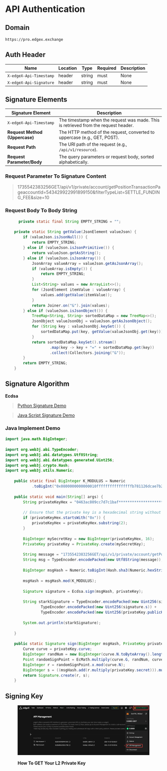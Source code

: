 # API Authentication


## Domain

```text
https://pro.edgex.exchange
```

## Auth Header

| Name               | Location | Type    | Required | Description              |
| ------------------ | -------- | ------- | -------- | ------------------------ |
| `X-edgeX-Api-Timestamp` | header   | string  | must     | None                     |
| `X-edgeX-Api-Signature` | header   | string  | must     | None                     |


## Signature Elements

| **Signature Element**                  | **Description**                                                                 |
|----------------------------------------|---------------------------------------------------------------------------------|
| `X-edgeX-Api-Timestamp`                | The timestamp when the request was made. This is retrieved from the request header. |
| **Request Method (Uppercase)**         | The HTTP method of the request, converted to uppercase (e.g., GET, POST).        |
| **Request Path**                       | The URI path of the request (e.g., `/api/v1/resource`).                          |
| **Request Parameter/Body**             | The query parameters or request body, sorted alphabetically.                     |

### Request Parameter To Signature Content

>1735542383256GET/api/v1/private/account/getPositionTransactionPageaccountId=543429922991899150&filterTypeList=SETTLE_FUNDING_FEE&size=10


### Request Body To Body String

```java
      private static final String EMPTY_STRING = "";

    private static String getValue(JsonElement valueJson) {
        if (valueJson.isJsonNull()) {
            return EMPTY_STRING;
        } else if (valueJson.isJsonPrimitive()) {
            return valueJson.getAsString();
        } else if (valueJson.isJsonArray()) {
            JsonArray valueArray = valueJson.getAsJsonArray();
            if (valueArray.isEmpty()) {
                return EMPTY_STRING;
            }
            List<String> values = new ArrayList<>();
            for (JsonElement itemValue : valueArray) {
                values.add(getValue(itemValue));
            }
            return Joiner.on("&").join(values);
        } else if (valueJson.isJsonObject()) {
            TreeMap<String, String> sortedDataMap = new TreeMap<>();
            JsonObject valueJsonObj = valueJson.getAsJsonObject();
            for (String key : valueJsonObj.keySet()) {
                sortedDataMap.put(key, getValue(valueJsonObj.get(key)));
            }
            return sortedDataMap.keySet().stream()
                    .map(key -> key + "=" + sortedDataMap.get(key))
                    .collect(Collectors.joining("&"));
        }
        return EMPTY_STRING;
    }
```
## Signature Algorithm

**Ecdsa**


> [Python Signature Demo](https://github.com/starkware-libs/starkex-resources/blob/master/crypto/starkware/crypto/signature/signature_test.py#L62)

> [Java Script Signature Demo](https://www.npmjs.com/package/@starkware-industries/starkware-crypto-utils#signing-a-starkex-order)
 
### Java Implement Demo

``` java
import java.math.BigInteger;

import org.web3j.abi.TypeEncoder;
import org.web3j.abi.datatypes.Utf8String;
import org.web3j.abi.datatypes.generated.Uint256;
import org.web3j.crypto.Hash;
import org.web3j.utils.Numeric;

    public static final BigInteger K_MODULUS = Numeric
            .toBigInt("0x0800000000000010ffffffffffffffffb781126dcae7b2321e66a241adc64d2f");

    public static void main(String[] args) {
        String privateKeyHex = "0463ac809cc7d7c1baf*********************baff9fc6e3d8e5b160ea3fc";

        // Ensure that the private key is a hexadecimal string without the "0x" prefix.
        if (privateKeyHex.startsWith("0x")) {
            privateKeyHex = privateKeyHex.substring(2);
        }

        BigInteger mySecretKey = new BigInteger(privateKeyHex, 16);
        PrivateKey privateKey = PrivateKey.create(mySecretKey);

        String message = "1735542383256GET/api/v1/private/account/getPositionTransactionPageaccountId=543429922991899150&filterTypeList=SETTLE_FUNDING_FEE&size=10";
        String msg = TypeEncoder.encodePacked(new Utf8String(message));

        BigInteger msgHash = Numeric.toBigInt(Hash.sha3(Numeric.hexStringToByteArray(msg)));

        msgHash = msgHash.mod(K_MODULUS);

        Signature signature = Ecdsa.sign(msgHash, privateKey);

        String starkSignature = TypeEncoder.encodePacked(new Uint256(signature.r)) +
                TypeEncoder.encodePacked(new Uint256(signature.s)) +
                TypeEncoder.encodePacked(new Uint256(privateKey.publicKey().point.y));

        System.out.println(starkSignature);

    }

    public static Signature sign(BigInteger msgHash, PrivateKey privateKey) {
        Curve curve = privateKey.curve;
        BigInteger randNum = new BigInteger(curve.N.toByteArray().length * 8 - 1, new SecureRandom()).abs().add(BigInteger.ONE);
        Point randomSignPoint = EcMath.multiply(curve.G, randNum, curve.N, curve.A, curve.P);
        BigInteger r = randomSignPoint.x.mod(curve.N);
        BigInteger s = ((msgHash.add(r.multiply(privateKey.secret))).multiply(EcMath.inv(randNum, curve.N))).mod(curve.N);
        return Signature.create(r, s);
    }
```


## Signing Key

<figure><img src="../../.gitbook/assets/20250102-134437.png" alt=""><figcaption><p><strong>How To GET Your L2 Private Key</strong></p></figcaption></figure>
